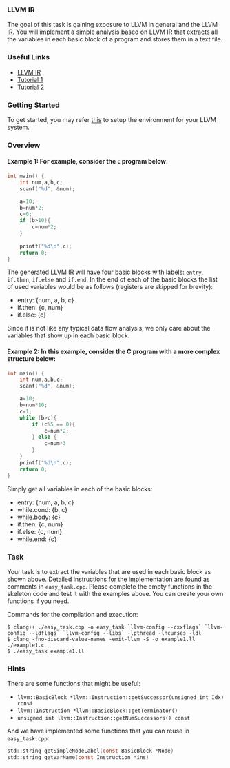 ### LLVM IR
The goal of this task is gaining exposure to LLVM in general and the LLVM IR. You will implement a simple analysis based on LLVM IR that extracts all the variables in each basic block of a program and stores them in a text file.

### Useful Links
* [LLVM IR](https://llvm.org/docs/LangRef.html)
* [Tutorial 1](https://llvm.org/docs/GettingStarted.html)
* [Tutorial 2](https://www.cs.umd.edu/class/fall2017/cmsc430/slides/LLVM.pdf)


### Getting Started
To get started, you may refer [this](https://llvm.org/docs/GettingStarted.html) to setup the environment for your LLVM system.

### Overview
#### Example 1: For example, consider the `c` program below:
```c
int main() {
    int num,a,b,c;
    scanf("%d", &num);

    a=10;
    b=num*2;
    c=0;
    if (b>10){
        c=num*2;
    }
    
    printf("%d\n",c);
    return 0;
}
```
The generated LLVM IR will have four basic blocks with labels: `entry`, `if.then`, `if.else` and `if.end`.
In the end of each of the basic blocks the list of used variables would be as follows (registers are skipped for brevity):
* entry: {num, a, b, c}
* if.then: {c, num}
* if.else: {c}

Since it is not like any typical data flow analysis, we only care about the variables that show up in each basic block.

#### Example 2: In this example, consider the C program with a more complex structure below:
```c
int main() {
    int num,a,b,c;
    scanf("%d", &num);

    a=10;
    b=num*10;
    c=1;
    while (b>c){
        if (c%5 == 0){
            c=num*2;
        } else {
            c=num*3
        }
    }
    printf("%d\n",c);
    return 0;
}
```
Simply get all variables in each of the basic blocks:
* entry: {num, a, b, c}
* while.cond: {b, c}
* while.body: {c}
* if.then: {c, num}
* if.else: {c, num}
* while.end: {c}

### Task
Your task is to extract the variables that are used in each basic block as shown above. Detailed instructions for the implementation are found as comments in `easy_task.cpp`. Please complete the empty functions in the skeleton code and test it with the examples above. You can create your own functions if you need.

Commands for the compilation and execution:
```
$ clang++ ./easy_task.cpp -o easy_task `llvm-config --cxxflags` `llvm-config --ldflags` `llvm-config --libs` -lpthread -lncurses -ldl
$ clang -fno-discard-value-names -emit-llvm -S -o example1.ll ./example1.c
$ ./easy_task example1.ll
```

### Hints
There are some functions that might be useful:

* `llvm::BasicBlock *llvm::Instruction::getSuccessor(unsigned int Idx) const`
* `llvm::Instruction *llvm::BasicBlock::getTerminator()`
* `unsigned int llvm::Instruction::getNumSuccessors() const`

And we have implemented some functions that you can reuse in `easy_task.cpp`:
```c
std::string getSimpleNodeLabel(const BasicBlock *Node)
std::string getVarName(const Instruction *ins)
```
